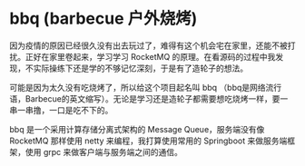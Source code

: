 # bbq (barbecue 户外烧烤)

因为疫情的原因已经很久没有出去玩过了，难得有这个机会宅在家里，还能不被打扰。正好在家里卷起来，学习学习 RocketMQ 的原理。在看源码的过程中我发现，不实际操练下还是学的不够记忆深刻，于是有了造轮子的想法。

可能是因为太久没有吃烧烤了，所以给这个项目起名叫 bbq （bbq是网络流行语，Barbecue的英文缩写）。无论是学习还是造轮子都需要想吃烧烤一样，要一串一串撸，一口是吃不下的。

bbq 是一个采用计算存储分离式架构的 Message Queue，服务端没有像 RocketMQ 那样使用 netty 来编程，我打算使用常用的 Springboot 来做服务端框架，使用 grpc 来做客户端与服务端之间的通信。



